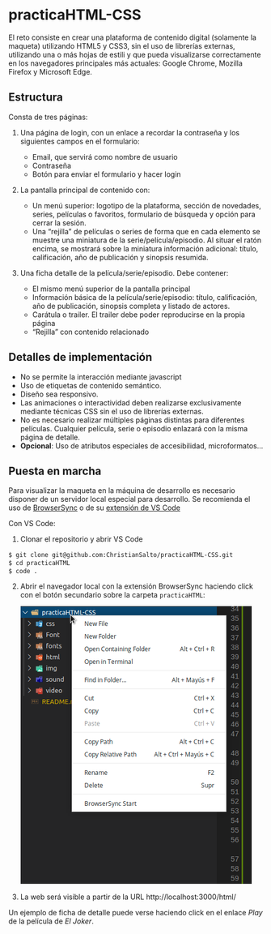 # practicaHTML-CSS

El reto consiste en crear una plataforma de contenido digital (solamente la
maqueta) utilizando HTML5 y CSS3, sin el uso de librerías externas, utilizando
una o más hojas de estili y que pueda visualizarse correctamente en los navegadores
principales más actuales: Google Chrome, Mozilla Firefox y Microsoft Edge.


## Estructura

Consta de tres páginas:

1. Una página de login, con un enlace a recordar la contraseña y los siguientes
   campos en el formulario:

   - Email, que servirá como nombre de usuario
   - Contraseña
   - Botón para enviar el formulario y hacer login

2. La pantalla principal de contenido con:

    - Un menú superior: logotipo de la plataforma, sección de novedades,
      series, películas o favoritos, formulario de búsqueda y opción para
      cerrar la sesión.
    - Una “rejilla” de películas o series de forma que en cada elemento se
      muestre una miniatura de la serie/película/episodio. Al situar el ratón
      encima, se mostrará sobre la miniatura información adicional: título,
      calificación, año de publicación y sinopsis resumida.
      
3. Una ficha detalle de la película/serie/episodio. Debe contener:

    - El mismo menú superior de la pantalla principal
    - Información básica de la película/serie/episodio: título, calificación,
      año de publicación, sinopsis completa y listado de actores.
    - Carátula o trailer. El trailer debe poder reproducirse en la propia
      página
    - “Rejilla” con contenido relacionado
    
## Detalles de implementación

- No se permite la interacción mediante javascript
- Uso de etiquetas de contenido semántico.
- Diseño sea responsivo.
- Las animaciones o interactividad deben realizarse exclusivamente
  mediante técnicas CSS sin el uso de librerías externas.
- No es necesario realizar múltiples páginas distintas para diferentes
  películas. Cualquier película, serie o episodio enlazará con la misma página
  de detalle.
- **Opcional**: Uso de atributos especiales de accesibilidad, microformatos...

## Puesta en marcha

Para visualizar la maqueta en la máquina de desarrollo es necesario disponer
de un servidor local especial para desarrollo. Se recomienda el uso de
[BrowserSync](https://www.browsersync.io) o de su
[extensión de VS Code](https://marketplace.visualstudio.com/items?itemName=jeremyrajan.browsersync)

Con VS Code:

1. Clonar el repositorio y abrir VS Code

```
$ git clone git@github.com:ChristianSalto/practicaHTML-CSS.git
$ cd practicaHTML
$ code .
```

2. Abrir el navegador local con la extensión BrowserSync haciendo click
   con el botón secundario sobre la carpeta `practicaHTML`:

   ![Lanzar BrowserSync](./docs/browsersync.png)

3. La web será visible a partir de la URL http://localhost:3000/html/

Un ejemplo de ficha de detalle puede verse haciendo click en el enlace
_Play_ de la película de _El Joker_.
